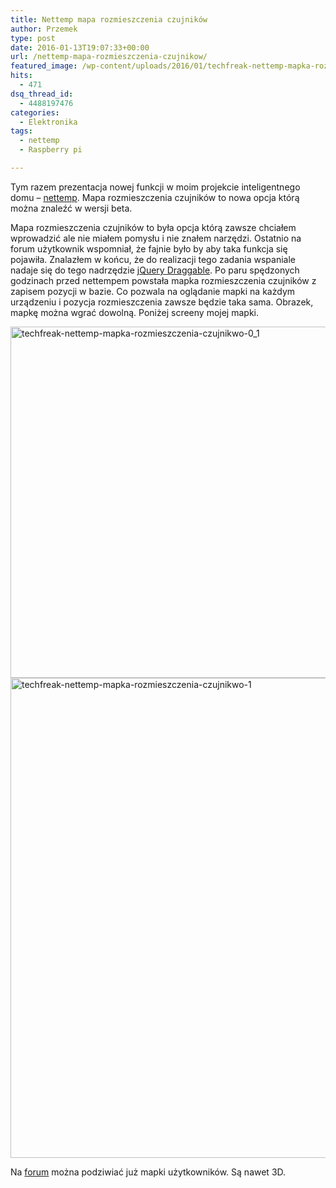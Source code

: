 ```yaml
---
title: Nettemp mapa rozmieszczenia czujników
author: Przemek
type: post
date: 2016-01-13T19:07:33+00:00
url: /nettemp-mapa-rozmieszczenia-czujnikow/
featured_image: /wp-content/uploads/2016/01/techfreak-nettemp-mapka-rozmieszczenia-czujnikwo-1-624x351.png
hits:
  - 471
dsq_thread_id:
  - 4488197476
categories:
  - Elektronika
tags:
  - nettemp
  - Raspberry pi

---
```

Tym razem prezentacja nowej funkcji w moim projekcie inteligentnego domu &#8211; [nettemp][1]. Mapa rozmieszczenia czujników to nowa opcja którą można znaleźć w wersji beta.

<!--more-->

Mapa rozmieszczenia czujników to była opcja którą zawsze chciałem wprowadzić ale nie miałem pomysłu i nie znałem narzędzi. Ostatnio na forum użytkownik wspomniał, że fajnie było by aby taka funkcja się pojawiła. Znalazłem w końcu, że do realizacji tego zadania wspaniale nadaje się do tego nadrzędzie [jQuery Draggable][2]. Po paru spędzonych godzinach przed nettempem powstała mapka rozmieszczenia czujników z zapisem pozycji w bazie. Co pozwala na oglądanie mapki na każdym urządzeniu i pozycja rozmieszczenia zawsze będzie taka sama. Obrazek, mapkę można wgrać dowolną. Poniżej screeny mojej mapki.

<a href="http://techfreak.pl/nettemp-mapa-rozmieszczenia-czujnikow/techfreak-nettemp-mapka-rozmieszczenia-czujnikwo-0_1/" rel="attachment wp-att-11055"><img class="aligncenter size-full wp-image-11055" src="http://techfreak.pl/wp-content/uploads/2016/01/techfreak-nettemp-mapka-rozmieszczenia-czujnikwo-0_1.jpg" alt="techfreak-nettemp-mapka-rozmieszczenia-czujnikwo-0_1" width="1000" height="562" /></a><a href="http://techfreak.pl/nettemp-mapa-rozmieszczenia-czujnikow/techfreak-nettemp-mapka-rozmieszczenia-czujnikwo-1/" rel="attachment wp-att-11061"><img class="aligncenter size-full wp-image-11061" src="http://techfreak.pl/wp-content/uploads/2016/01/techfreak-nettemp-mapka-rozmieszczenia-czujnikwo-1.png" alt="techfreak-nettemp-mapka-rozmieszczenia-czujnikwo-1" width="1366" height="768" /></a>

Na <a href="http://techfreak.pl/forum/viewtopic.php?f=5&t=665" target="_blank">forum</a> można podziwiać już mapki użytkowników. Są nawet 3D.

 [1]: http://techfreak.pl/nettemp/
 [2]: https://jqueryui.com/draggable/